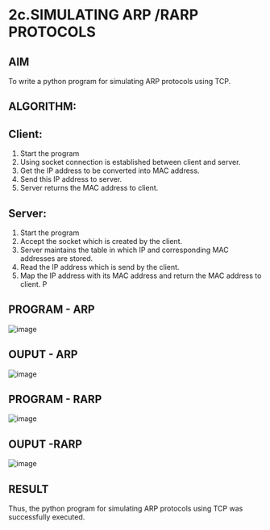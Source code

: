 # 2c.SIMULATING ARP /RARP PROTOCOLS
## AIM
To write a python program for simulating ARP protocols using TCP.
## ALGORITHM:
## Client:
1. Start the program
2. Using socket connection is established between client and server.
3. Get the IP address to be converted into MAC address.
4. Send this IP address to server.
5. Server returns the MAC address to client.
## Server:
1. Start the program
2. Accept the socket which is created by the client.
3. Server maintains the table in which IP and corresponding MAC addresses are
stored.
4. Read the IP address which is send by the client.
5. Map the IP address with its MAC address and return the MAC address to client.
P
## PROGRAM - ARP
![image](https://github.com/jabezs2005/2c.ARP_RARP_PROTOCOLS/assets/147473463/9053c244-ca56-4196-96db-555fc731953b)
## OUPUT - ARP
![image](https://github.com/jabezs2005/2c.ARP_RARP_PROTOCOLS/assets/147473463/f3e20e0f-f78f-45e5-ac42-e1e62322ab6f)
## PROGRAM - RARP
![image](https://github.com/jabezs2005/2c.ARP_RARP_PROTOCOLS/assets/147473463/fe220261-0eaf-457e-a935-f1ab174055d5)
## OUPUT -RARP
![image](https://github.com/jabezs2005/2c.ARP_RARP_PROTOCOLS/assets/147473463/35e8e9b5-5bc3-4c16-8610-b13df0e1f952)

## RESULT
Thus, the python program for simulating ARP protocols using TCP was successfully 
executed.
